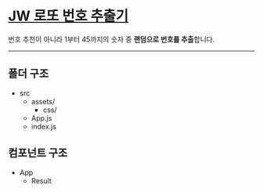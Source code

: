 # **[JW 로또 번호 추출기](https://fe-jw.github.io/react/lotto)**
번호 추천이 아니라 1부터 45까지의 숫자 중 **랜덤으로 번호를 추출**합니다.

---

## **폴더 구조**
* src
	* assets/
		* css/
	* App.js
	* index.js

## **컴포넌트 구조**
* App
	* Result